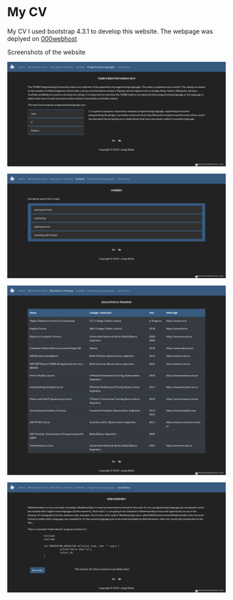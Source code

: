 # My CV
My CV
I used bootstrap 4.3.1 to develop this website. The webpage was deplyed on [000webhost](https://hobbyjorge.000webhostapp.com/)


Screenshots of the website

![alt_text](https://github.com/Jorge36/mycv/blob/253a016f37b072ea60d11b8a52856bf9536ab1b8/imagesWebSite/PL.png)

![alt_text](https://github.com/Jorge36/mycv/blob/253a016f37b072ea60d11b8a52856bf9536ab1b8/imagesWebSite/hobbies.png)

![alt_text](https://github.com/Jorge36/mycv/blob/253a016f37b072ea60d11b8a52856bf9536ab1b8/imagesWebSite/training.png)

![alt_text](https://github.com/Jorge36/mycv/blob/253a016f37b072ea60d11b8a52856bf9536ab1b8/imagesWebSite/web_assembly.png)
